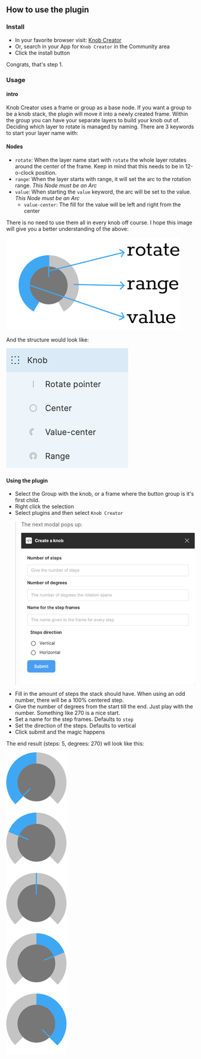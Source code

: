 ## How to use the plugin

### Install

* In your favorite browser visit: [Knob Creator](https://www.figma.com/community/plugin/1030842037042371583/Knob-Creator)
* Or, search in your App for `Knob Creator` in the Community area
* Click the install button

Congrats, that's step 1.

### Usage

#### intro

Knob Creator uses a frame or group as a base node. If you want a group to be a knob stack, the plugin will move it into a newly created frame.
Within the group you can have your separate layers to build your knob out of. Deciding which layer to rotate is managed by naming. There are 3 keywords to start your layer name with:

#### Nodes

* `rotate`: When the layer name start with `rotate` the whole layer rotates around the center of the frame. Keep in mind that this needs to be in 12-o-clock position.
* `range`: When the layer starts with range, it will set the arc to the rotation range. *This Node must be an Arc*
* `value`: When starting the `value` keyword, the arc will be set to the value. *This Node must be an Arc*
    * `value-center`: The fill for the value will be left and right from the center

There is no need to use them all in every knob off course. I hope this image will give you a better understanding of the above:

![knob settings](/assets/knob-keywords.png)

And the structure would look like:

![knob settings](/assets/knob-structure.png)

#### Using the plugin

* Select the Group with the knob, or a frame where the button group is it's first child.
* Right click the selection
* Select plugins and then select `Knob Creator`

> The next modal pops up:
>
> ![knob settings](/assets/modal.jpg)

* Fill in the amount of steps the stack should have. When using an odd number, there will be a 100% centered step.
* Give the number of degrees from the start till the end. Just play with the number. Something like 270 is a nice start.
* Set a name for the step frames. Defaults to `step`
* Set the direction of the steps. Defaults to vertical
* Click submit and the magic happens

The end result (steps: 5, degrees: 270) wll look like this:

![knob settings](/assets/stack.png)

